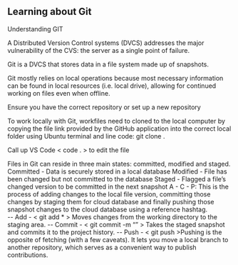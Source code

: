 ## Learning about Git

Understanding GIT

A Distributed Version Control systems (DVCS) addresses the major vulnerability of the CVS: the server as a single point of failure. 

Git is a DVCS that stores data in a file system made up of snapshots. 

Git mostly relies on local operations because most necessary information can be found in local resources (i.e. local drive), allowing for continued working on files even when offline.

Ensure you have the correct repository or set up a new repository 

To work locally with Git, workfiles need to cloned to the local computer by copying the file link provided by the GitHub application into the correct local folder using Ubuntu terminal and line code: git clone <file link>.

Call up VS Code < code . > to edit the file 

Files in Git can reside in three main states: committed, modified and staged.
Committed - Data is securely stored in a local database
Modified - File has been changed but not committed to the database
Staged - Flagged a file’s changed version to be committed in the next snapshot
A - C - P:  This is the process of adding changes to the local file version, committing those changes by staging them for cloud database and finally pushing those snapshot changes to the cloud database using a reference hashtag.  
-- Add - < git add * > Moves changes from the working directory to the staging area. 
-- Commit - < git commit -m “<message>” > Takes the staged snapshot and commits it to the project history.
-- Push - < git push >Pushing is the opposite of fetching (with a few caveats). It lets you move a local branch to another repository, which serves as a convenient way to publish contributions. 
